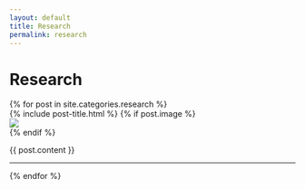 ```yaml
---
layout: default
title: Research
permalink: research
---
```


# Research

<div>
{% for post in site.categories.research %}
	<div class="posts-container">
		{% include post-title.html %}
		{% if post.image %}
			<div class="thumbnail-container">
				<a href="{{ site.github.url }}{{ post.url }}"><img src="{{ site.github.url }}/assets/img/{{ post.image }}"></a>
			</div>
		{% endif %}
		<p>
			{{ post.content }}
			<!-- <a href="{{ site.github.url }}{{ post.url }}">Read more</a> -->
		</p>
	</div>
	<hr>
{% endfor %}
</div>